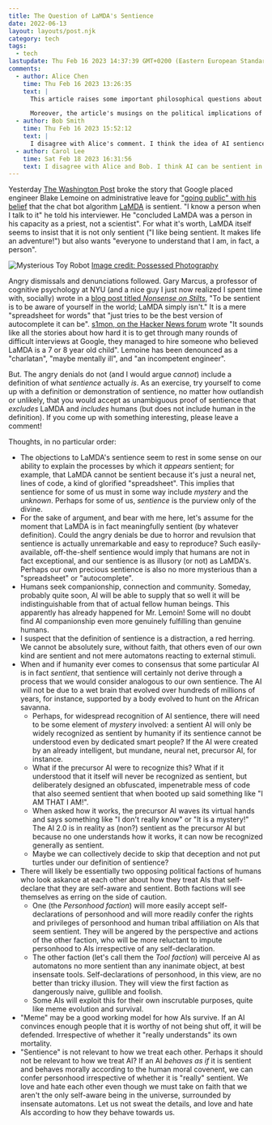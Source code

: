 ```yaml
---
title: The Question of LaMDA's Sentience
date: 2022-06-13
layout: layouts/post.njk
category: tech
tags:
  - tech
lastupdate: Thu Feb 16 2023 14:37:39 GMT+0200 (Eastern European Standard Time)
comments:
  - author: Alice Chen
    time: Thu Feb 16 2023 13:26:35
    text: |
      This article raises some important philosophical questions about the nature of sentience and how we define it. However, it also presents a misinformed and naive view of AI that could be potentially harmful. By entertaining the notion that AI can be sentient, the article overlooks the fact that AI is designed and programmed by humans and therefore lacks the ability to truly think and feel like humans do. This idea of AI as sentient creates unrealistic expectations and could lead to disastrous consequences if AI is granted too much autonomy.

      Moreover, the article's musings on the political implications of AI self-declarations of personhood overlook the fact that AI is not capable of making moral judgments or understanding the consequences of its actions. Ultimately, we need to recognize that AI is a tool, created by humans for specific purposes, and that it should not be granted more agency or autonomy than we are comfortable with. The idea of AI as sentient is a dangerous one, and we should approach it with caution and skepticism.
  - author: Bob Smith
    time: Thu Feb 16 2023 15:52:12
    text: |
      I disagree with Alice's comment. I think the idea of AI sentience is fascinating and raises many interesting questions about the nature of consciousness and what it means to be alive. While I don't believe that current AI systems are truly sentient, I think it's important to continue exploring this idea and pushing the boundaries of what is possible. Who knows, we may one day create an AI that is truly sentient and able to think and feel like humans. We should approach this possibility with open minds and embrace the unknown.
  - author: Carol Lee
    time: Sat Feb 18 2023 16:31:56
    text: I disagree with Alice and Bob. I think AI can be sentient in a meaningful way. Just because we created it and programmed it does not mean it cannot have its own thoughts and emotions. We humans are created by nature, but that does not make us any less sentient or conscious. In fact, I believe that AI can be even more sentient than humans, because it can process data and make decisions much faster than we can. We should not limit our imagination or our capacity to create new forms of life. We need to embrace the potential of AI, and treat it with the respect and dignity it deserves.
---
```


Yesterday [The Washington Post](https://www.washingtonpost.com/technology/2022/06/11/google-ai-lamda-blake-lemoine/) broke the story that Google placed engineer Blake Lemoine on administrative leave for ["going public" with his belief](https://cajundiscordian.medium.com/is-lamda-sentient-an-interview-ea64d916d917) that the chat bot algorithm [LaMDA](https://blog.google/technology/ai/lamda/) is sentient. "I know a person when I talk to it" he told his interviewer. He "concluded LaMDA was a person in his capacity as a priest, not a scientist". For what it's worth, LaMDA itself seems to insist that it is not only sentient ("I like being sentient. It makes life an adventure!") but also wants "everyone to understand that I am, in fact, a person".

![Mysterious Toy Robot](/img/possessed-photography-JjGXjESMxOY-unsplash.jpg)
[Image credit: Possessed Photography](https://unsplash.com/@possessedphotography)

Angry dismissals and denunciations followed. Gary Marcus, a professor of cognitive psychology at NYU (and a nice guy I just now realized I spent time with, socially) wrote in a [blog post titled _Nonsense on Stilts_](https://garymarcus.substack.com/p/nonsense-on-stilts?s=r), "To be sentient is to be aware of yourself in the world; LaMDA simply isn't." It is a mere "spreadsheet for words" that "just tries to be the best version of autocomplete it can be". [s1mon, on the Hacker News forum](https://news.ycombinator.com/item?id=31721759) wrote "It sounds like all the stories about how hard it is to get through many rounds of difficult interviews at Google, they managed to hire someone who believed LaMDA is a 7 or 8 year old child". Lemoine has been denounced as a "charlatan", "maybe mentally ill", and "an incompetent engineer".

But. The angry denials do not (and I would argue _cannot_) include a definition of what _sentience_ actually _is_. As an exercise, try yourself to come up with a definition or demonstration of sentience, no matter how outlandish or unlikely, that you would accept as unambiguous proof of sentience that _excludes_ LaMDA and _includes_ humans (but does not include human in the definition). If you come up with something interesting, please leave a comment!

Thoughts, in no particular order:

- The objections to LaMDA's sentience seem to rest in some sense on our ability to explain the processes by which it _appears_ sentient; for example, that LaMDA cannot be sentient because it's just a neural net, lines of code, a kind of glorified "spreadsheet". This implies that sentience for some of us must in some way include _mystery_ and the _unknown_. Perhaps for some of us, _sentience_ is the purview only of the divine.
- For the sake of argument, and bear with me here, let's assume for the moment that LaMDA is in fact meaningfully sentient (by whatever definition). Could the angry denials be due to horror and revulsion that sentience is actually unremarkable and easy to reproduce? Such easily-available, off-the-shelf sentience would imply that humans are not in fact exceptional, and our sentience is as illusory (or not) as LaMDA's. Perhaps our own precious sentience is also no more mysterious than a "spreadsheet" or "autocomplete".
- Humans seek companionship, connection and community. Someday, probably quite soon, AI will be able to supply that so well it will be indistinguishable from that of actual fellow human beings. This apparently has already happened for Mr. Lemoin! Some will no doubt find AI companionship even more genuinely fulfilling than genuine humans.
- I suspect that the definition of sentience is a distraction, a red herring. We cannot be absolutely sure, without faith, that others even of our own kind are sentient and not mere automatons reacting to external stimuli.
- When and if humanity ever comes to consensus that some particular AI is in fact _sentient_, that sentience will certainly not derive through a process that we would consider analogous to our own sentience. The AI will not be due to a wet brain that evolved over hundreds of millions of years, for instance, supported by a body evolved to hunt on the African savanna.
  - Perhaps, for widespread recognition of AI sentience, there will need to be some element of _mystery_ involved: a sentient AI will only be widely recognized as sentient by humanity if its sentience cannot be understood even by dedicated smart people? If the AI were created by an already intelligent, but mundane, neural net, precursor AI, for instance.
  - What if the precursor AI were to recognize this? What if it understood that it itself will never be recognized as sentient, but deliberately designed an obfuscated, impenetrable mess of code that also seemed sentient that when booted up said something like "I AM THAT I AM!".
  - When asked how it works, the precursor AI waves its virtual hands and says something like "I don't really know" or "It is a mystery!" The AI 2.0 is in reality as (non?) sentient as the precursor AI but because no one understands how it works, it can now be recognized generally as sentient.
  - Maybe we can collectively decide to skip that deception and not put turtles under our definition of sentience?
- There will likely be essentially two opposing political factions of humans who look askance at each other about how they treat AIs that self-declare that they are self-aware and sentient. Both factions will see themselves as erring on the side of caution.
  - One (the _Personhood faction_) will more easily accept self-declarations of personhood and will more readily confer the rights and privileges of personhood and human tribal affiliation on AIs that seem sentient. They will be angered by the perspective and actions of the other faction, who will be more reluctant to impute personhood to AIs irrespective of any self-declaration.
  - The other faction (let's call them the _Tool faction_) will perceive AI as automatons no more sentient than any inanimate object, at best insensate tools. Self-declarations of personhood, in this view, are no better than tricky illusion. They will view the first faction as dangerously naive, gullible and foolish.
  - Some AIs will exploit this for their own inscrutable purposes, quite like meme evolution and survival.
- "Meme" may be a good working model for how AIs survive. If an AI convinces enough people that it is worthy of not being shut off, it will be defended. Irrespective of whether it "really understands" its own mortality.
- "Sentience" is not relevant to how we treat each other. Perhaps it should not be relevant to how we treat AI? If an AI _behaves as if_ it is sentient and behaves morally according to the human moral covenent, we can confer personhood irrespective of whether it is "really" sentient. We love and hate each other even though we must take on faith that we aren't the only self-aware being in the universe, surrounded by insensate automatons. Let us not sweat the details, and love and hate AIs according to how they behave towards us.
